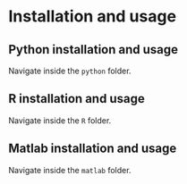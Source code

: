 # Installation and usage

## Python installation and usage
Navigate inside the `python` folder.

## R installation and usage
Navigate inside the `R` folder.

## Matlab installation and usage
Navigate inside the `matlab` folder.


